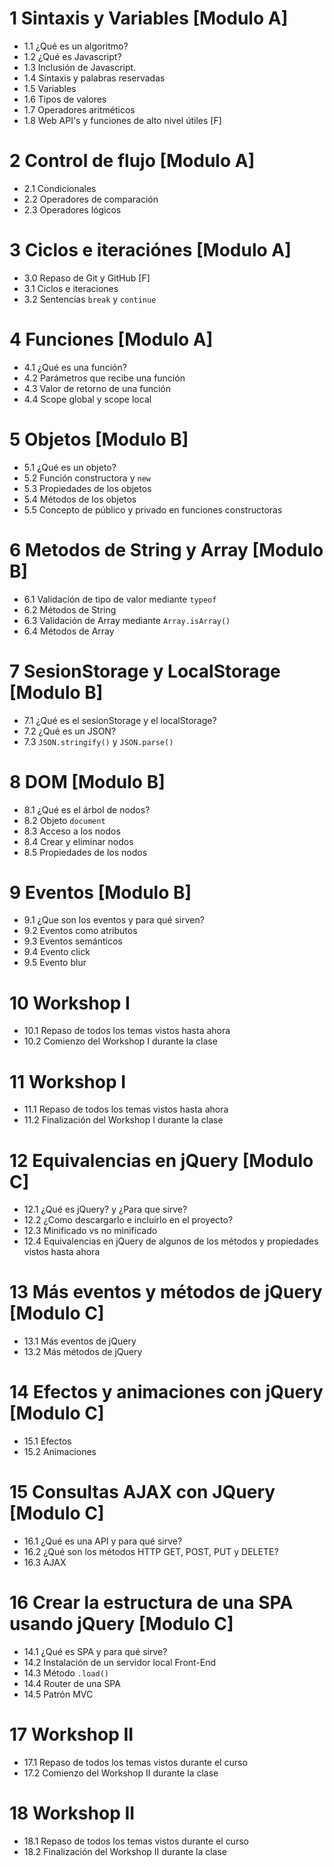 # 1 Sintaxis y Variables [Modulo A]

- 1.1	¿Qué es un algoritmo?
- 1.2	¿Qué es Javascript? 
- 1.3	Inclusión de Javascript.
- 1.4	Sintaxis y palabras reservadas
- 1.5	Variables
- 1.6	Tipos de valores
- 1.7	Operadores aritméticos
- 1.8 Web API's y funciones de alto nivel útiles [F]

# 2 Control de flujo [Modulo A]

- 2.1	Condicionales
- 2.2	Operadores de comparación
- 2.3	Operadores lógicos

# 3 Ciclos e iteraciónes [Modulo A]

- 3.0 Repaso de Git y GitHub [F]
- 3.1	Ciclos e iteraciones
- 3.2	Sentencias `break` y `continue`

# 4 Funciones [Modulo A]
	
- 4.1	¿Qué es una función?
- 4.2	Parámetros que recibe una función
- 4.3	Valor de retorno de una función
- 4.4	Scope global y scope local
	
# 5 Objetos [Modulo B]
	
- 5.1	¿Qué es un objeto?
- 5.2	Función constructora y `new`
- 5.3	Propiedades de los objetos
- 5.4	Métodos de los objetos
- 5.5 Concepto de público y privado en funciones constructoras

	
# 6 Metodos de String y Array [Modulo B]
	
- 6.1	Validación de tipo de valor mediante `typeof`
- 6.2	Métodos de String
- 6.3	Validación de Array mediante `Array.isArray()`
- 6.4	Métodos de Array

# 7 SesionStorage y LocalStorage [Modulo B]
	
- 7.1	¿Qué es el sesionStorage y el localStorage?
- 7.2	¿Qué es un JSON?
- 7.3	`JSON.stringify()` y `JSON.parse()`

# 8 DOM [Modulo B]
	
- 8.1	¿Qué es el árbol de nodos? 
- 8.2	Objeto `document`
- 8.3	Acceso a los nodos
- 8.4	Crear y eliminar nodos
- 8.5	Propiedades de los nodos

# 9 Eventos [Modulo B]
	
- 9.1	¿Que son los eventos y para qué sirven?
- 9.2	Eventos como atributos
- 9.3	Eventos semánticos
- 9.4	Evento click
- 9.5	Evento blur

# 10 Workshop I
	
- 10.1 Repaso de todos los temas vistos hasta ahora
- 10.2 Comienzo del Workshop I durante la clase

# 11 Workshop I
	
- 11.1 Repaso de todos los temas vistos hasta ahora
- 11.2 Finalización del Workshop I durante la clase

# 12 Equivalencias en jQuery [Modulo C]

- 12.1 ¿Qué es jQuery? y ¿Para que sirve?
- 12.2 ¿Como descargarlo e incluirlo en el proyecto?
- 12.3 Minificado vs no minificado
- 12.4 Equivalencias en jQuery de algunos de los métodos y propiedades vistos hasta ahora

# 13 Más eventos y métodos de jQuery [Modulo C]

- 13.1 Más eventos de jQuery
- 13.2 Más métodos de jQuery

# 14 Efectos y animaciones con jQuery [Modulo C]

- 15.1 Efectos
- 15.2 Animaciones

# 15 Consultas AJAX con JQuery [Modulo C]

- 16.1 ¿Qué es una API y para qué sirve?
- 16.2 ¿Qué son los métodos HTTP GET, POST, PUT y DELETE?
- 16.3 AJAX

# 16 Crear la estructura de una SPA usando jQuery [Modulo C]

- 14.1 ¿Qué es SPA y para qué sirve?
- 14.2 Instalación de un servidor local Front-End
- 14.3 Método `.load()`
- 14.4 Router de una SPA
- 14.5 Patrón MVC

# 17 Workshop II

- 17.1 Repaso de todos los temas vistos durante el curso
- 17.2 Comienzo del Workshop II durante la clase

# 18 Workshop II

- 18.1 Repaso de todos los temas vistos durante el curso
- 18.2 Finalización del Workshop II durante la clase